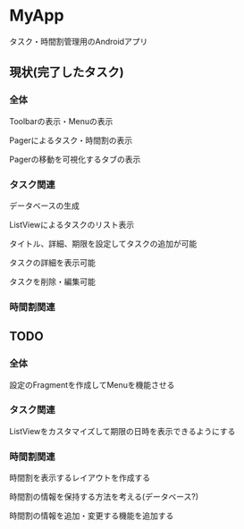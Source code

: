 # MyApp
タスク・時間割管理用のAndroidアプリ

## 現状(完了したタスク)

### 全体
Toolbarの表示・Menuの表示

Pagerによるタスク・時間割の表示

Pagerの移動を可視化するタブの表示

### タスク関連
データベースの生成

ListViewによるタスクのリスト表示

タイトル、詳細、期限を設定してタスクの追加が可能

タスクの詳細を表示可能

タスクを削除・編集可能

### 時間割関連

## TODO
### 全体
設定のFragmentを作成してMenuを機能させる

### タスク関連
ListViewをカスタマイズして期限の日時を表示できるようにする

### 時間割関連
時間割を表示するレイアウトを作成する

時間割の情報を保持する方法を考える(データベース?)

時間割の情報を追加・変更する機能を追加する



